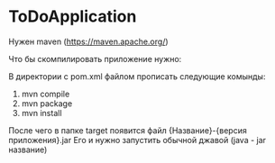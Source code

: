 # ToDoApplication
Нужен maven (https://maven.apache.org/)

Что бы скомпилировать приложение нужно:

 В директории с pom.xml файлом прописать следующие комынды:
 
  1) mvn compile
  2) mvn package
  3) mvn install
  
 После чего в папке target появится файл {Название}-{версия приложения}.jar
 Его и нужно запустить обычной джавой (java - jar название)
